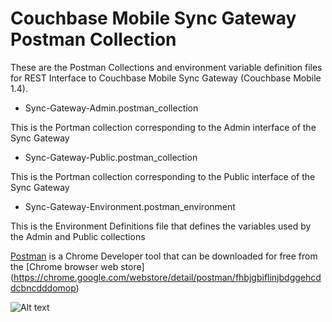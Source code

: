 # Couchbase Mobile Sync Gateway Postman Collection
These are the Postman Collections and environment variable definition files for REST Interface to Couchbase Mobile Sync Gateway (Couchbase Mobile 1.4).

- Sync-Gateway-Admin.postman_collection 

This is the Portman collection corresponding to the Admin interface of the Sync Gateway

- Sync-Gateway-Public.postman_collection

This is the Portman collection corresponding to the Public interface of the Sync Gateway

- Sync-Gateway-Environment.postman_environment

This is the Environment Definitions file that defines the variables used by the Admin and Public collections

[Postman](https://www.getpostman.com/) is a Chrome Developer tool that can be downloaded for free from the [Chrome browser web store] (https://chrome.google.com/webstore/detail/postman/fhbjgbiflinjbdggehcddcbncdddomop)


![Alt text](http://blog.couchbase.com/wp-content/uploads/2017/04/postman_featured-e1492094985530.png "Using Postman to Query The Sync Gateway Web Interface")
